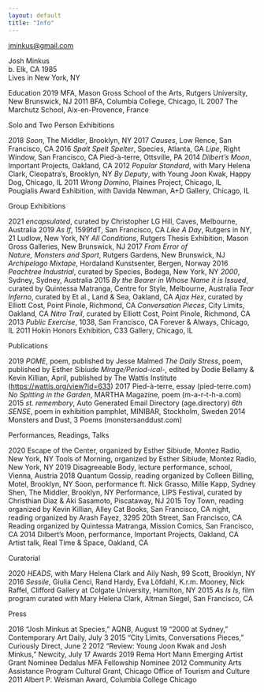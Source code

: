 ```yaml
---
layout: default
title: "Info"
---
```


[jminkus@gmail.com](mailto:jminkus@gmail.com)


Josh Minkus  
b. Elk, CA 1985  
Lives in New York, NY  


Education
2019	MFA, Mason Gross School of the Arts, Rutgers University, New Brunswick, NJ
2011	BFA, Columbia College, Chicago, IL
2007	The Marchutz School, Aix-en-Provence, France  


Solo and Two Person Exhibitions  

2018	*Soon*, The Middler, Brooklyn, NY
2017	*Causes*, Low Rence, San Francisco, CA
2016	*Spalt Spelt Spelter*, Species, Atlanta, GA
        *Lipe*, Right Window, San Francisco, CA 
        Pied-à-terre, Ottsville, PA
2014	*Dilbert’s Moon*, Important Projects, Oakland, CA 
2012	*Popular Standard*, with Mary Helena Clark, Cleopatra’s, Brooklyn, NY
	    *By Deputy*, with Young Joon Kwak, Happy Dog, Chicago, IL
2011	*Wrong Domino*, Plaines Project, Chicago, IL  
Pougialis Award Exhibition, with Davida Newman, A+D Gallery, Chicago, IL  


Group Exhibitions

2021	*encapsulated*, curated by Christopher LG Hill, Caves, Melbourne, Australia
2019	*As If*, 1599fdT, San Francisco, CA
        *Like A Day*, Rutgers in NY, 21 Ludlow, New York, NY
        *All Conditions*, Rutgers Thesis Exhibition, Mason Gross Galleries, New Brunswick, NJ
2017	*From Error of Nature, Monsters and Sport*, Rutgers Gardens, New Brunswick, NJ
        *Archipelago Mixtape*, Hordaland Kunstsenter, Bergen, Norway
2016	*Peachtree Industrial*, curated by Species, Bodega, New York, NY 
        *2000*, Sydney, Sydney, Australia
2015	*By the Bearer in Whose Name it is Issued*, curated by Quintessa Matranga, Centre for Style, Melbourne, Australia
    *Tear Inferno*, curated by Et al., Land & Sea, Oakland, CA 
    *Ajax Hex*, curated by Elliott Cost, Point Pinole, Richmond, CA
    *Conversation Pieces*, City Limits, Oakland, CA
    *Nitro Trail*, curated by Elliott Cost, Point Pinole, Richmond, CA
2013	*Public Exercise*, 1038, San Francisco, CA
	    Forever & Always, Chicago, IL
2011	Hokin Honors Exhibition, C33 Gallery, Chicago, IL  


Publications  

2019	*POME*, poem, published by Jesse Malmed
*The Daily Stress*, poem, published by Esther Sibiude
*Mirage/Period-ical-*, edited by Dodie Bellamy & Kevin Killian, April, published by The Wattis Institute (https://wattis.org/view?id=633)
2017	Pied-à-terre, essay (pied-terre.com)
	*No Spitting in the Garden*, MARTHA Magazine, poem (m-a-r-t-h-a.com)
2015	*st. remembory*, Auto Generated Email Directory (age.directory)
	*6th SENSE*, poem in exhibition pamphlet, MINIBAR, Stockholm, Sweden
2014	Monsters and Dust, 3 Poems (monstersanddust.com)  

Performances, Readings, Talks	

2020	Escape of the Center, organized by Esther Sibiude, Montez Radio, New York, NY
Tools of Morning, organized by Esther Sibiude, Montez Radio, New York, NY
2019	Disagreeable Body, lecture performance, school, Vienna, Austria
2018	Quantum Gossip, reading organized by Colleen Billing, Motel, Brooklyn, NY
Soon, performance ft. Nick Grasso, Millie Kapp, Sydney Shen, The Middler, Brooklyn, NY
Performance, LIPS Festival, curated by Christhian Diaz & Aki Sasamoto, Piscataway, NJ
2015	Toy Town, reading organized by Kevin Killian, Alley Cat Books, San Francisco, CA
night, reading organized by Arash Fayez, 3295 20th Street, San Francisco, CA
Reading organized by Quintessa Matranga, Mission Comics, San Francisco, CA
2014	Dilbert’s Moon, performance, Important Projects, Oakland, CA
Artist talk, Real Time & Space, Oakland, CA

Curatorial

2020	*HEADS*, with Mary Helena Clark and Aily Nash, 99 Scott, Brooklyn, NY
2016	*Sessile*, Giulia Cenci, Rand Hardy, Eva Löfdahl, K.r.m. Mooney, Nick Raffel, Clifford Gallery at Colgate University, Hamilton, NY
2015	*As Is Is*, film program curated with Mary Helena Clark, Altman Siegel, San Francisco, CA

Press

2016	“Josh Minkus at Species,” AQNB, August 19
“2000 at Sydney,” Contemporary Art Daily, July 3
2015	“City Limits, Conversations Pieces,” Curiously Direct, June 2
2012	“Review: Young Joon Kwak and Josh Minkus,” Newcity, July 17
Awards
2019	Rema Hort Mann Emerging Artist Grant Nominee
Dedalus MFA Fellowship Nominee
2012	Community Arts Assistance Program Cultural Grant, Chicago Office of Tourism and Culture
2011	Albert P. Weisman Award, Columbia College Chicago 

